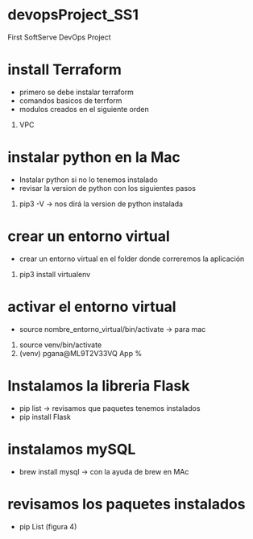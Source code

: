 # devopsProject_SS1
First SoftServe DevOps Project 


# install Terraform
- primero se debe instalar terraform
- comandos basicos de terrform
- modulos creados en el siguiente orden
1. VPC


# instalar python en la Mac
- Instalar python si no lo tenemos instalado
- revisar la version de python con los siguientes pasos
1. pip3 -V  -> nos dirá la version de python instalada

# crear un entorno virtual
-  crear un entorno virtual en el folder donde correremos la aplicación
1.  pip3 install virtualenv

# activar el entorno virtual
- source nombre_entorno_virtual/bin/activate -> para mac

1. source venv/bin/activate
2. (venv) pgana@ML9T2V33VQ App % 


# Instalamos la libreria Flask
- pip list -> revisamos que paquetes tenemos instalados
- pip install Flask 


# instalamos mySQL
- brew install mysql -> con la ayuda de brew en MAc

# revisamos los paquetes instalados
- pip List (figura 4)

